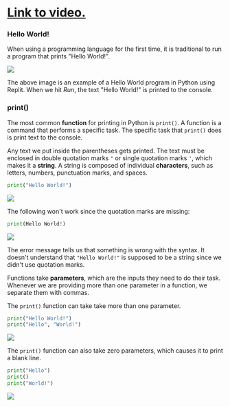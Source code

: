 # [Link to video.](https://www.youtube.com/watch?v=TZHomjiOwhE&list=PLVD25niNi0Bkuz5cUyBsw_oCgwrKdzgDa&index=1)

### Hello World!

When using a programming language for the first time, it is traditional to run a program that prints "Hello World!".

![](https://raw.githubusercontent.com/MissStrong/ICS3U/main/Images/1.1.1A.png)

The above image is an example of a Hello World program in Python using Replit. When we hit *Run*, the text "Hello World!" is printed to the console. 

### print()

The most common **function** for printing in Python is `print()`. A function is a command that performs a specific task. The specific task that `print()` does is print text to the console.

Any text we put inside the parentheses gets printed. The text must be enclosed in double quotation marks `"` or single quotation marks `'`, which makes it a **string**. A string is composed of individual **characters**, such as letters, numbers, punctuation marks, and spaces. 

```python
print("Hello World!")
```
![](https://raw.githubusercontent.com/MissStrong/ICS3U/main/Images/1.1.1B.png)

The following won't work since the quotation marks are missing:

``` python
print(Hello World!)
```
![](https://raw.githubusercontent.com/MissStrong/ICS3U/main/Images/1.1.1D.png)

The error message tells us that something is wrong with the syntax. It doesn't understand that `"Hello World!"` is supposed to be a string since we didn't use quotation marks.

Functions take **parameters**, which are the inputs they need to do their task. Whenever we are providing more than one parameter in a function, we separate them with commas. 

The `print()` function can take take more than one parameter.

```python
print("Hello World!") 
print("Hello", "World!")
```

![](https://raw.githubusercontent.com/MissStrong/ICS3U/main/Images/1.1.1C.png)

The `print()` function can also take zero parameters, which causes it to print a blank line.

```python
print("Hello")
print()
print("World!")
```

![](https://raw.githubusercontent.com/MissStrong/ICS3U/main/Images/1.1.1E.png)
